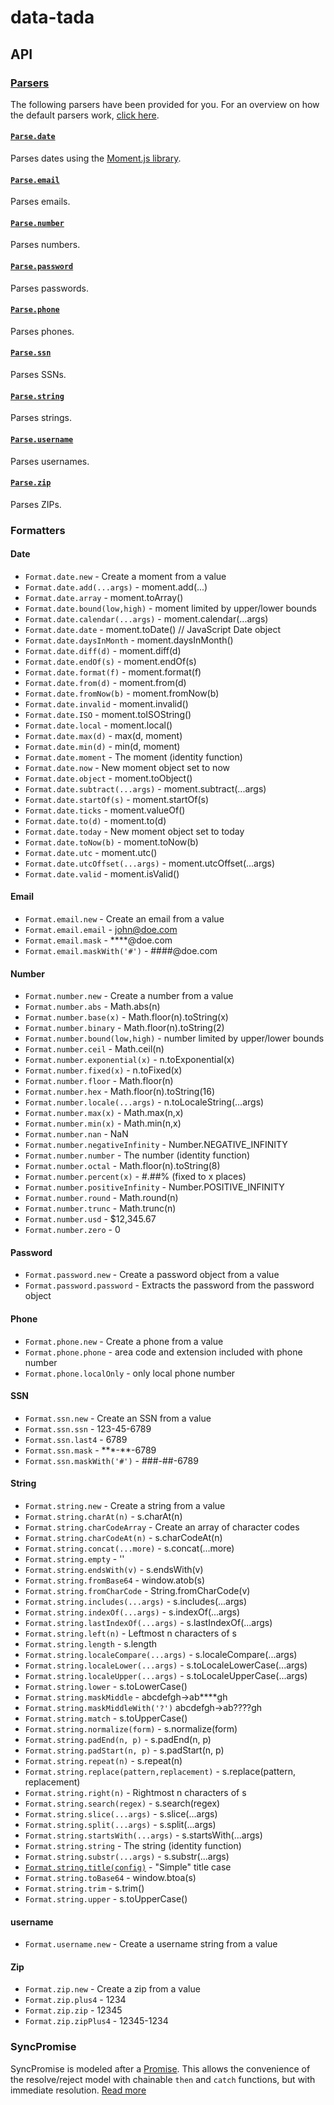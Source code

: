 # data-tada

## API

### [Parsers](api.parse.md)
The following parsers have been provided for you.  For an overview on how the default parsers work, [click here](api.parse.md).

#### [`Parse.date`](api.parse.date.md)
Parses dates using the [Moment.js library](https://momentjs.com/).

#### [`Parse.email`](api.parse.email.md)
Parses emails.

#### [`Parse.number`](api.parse.number.md)
Parses numbers.

#### [`Parse.password`](api.parse.password.md)
Parses passwords.

#### [`Parse.phone`](api.parse.phone.md)
Parses phones.

#### [`Parse.ssn`](api.parse.ssn.md)
Parses SSNs.

#### [`Parse.string`](api.parse.string.md)
Parses strings.

#### [`Parse.username`](api.parse.username.md)
Parses usernames.

#### [`Parse.zip`](api.parse.zip.md)
Parses ZIPs.

### Formatters

#### Date
- `Format.date.new` - Create a moment from a value
- `Format.date.add(...args)` - moment.add(...)
- `Format.date.array` - moment.toArray()
- `Format.date.bound(low,high)` - moment limited by upper/lower bounds
- `Format.date.calendar(...args)` - moment.calendar(...args)
- `Format.date.date` - moment.toDate() // JavaScript Date object
- `Format.date.daysInMonth` - moment.daysInMonth()
- `Format.date.diff(d)` - moment.diff(d)
- `Format.date.endOf(s)` - moment.endOf(s)
- `Format.date.format(f)` - moment.format(f)
- `Format.date.from(d)` - moment.from(d)
- `Format.date.fromNow(b)` - moment.fromNow(b)
- `Format.date.invalid` - moment.invalid()
- `Format.date.ISO` - moment.toISOString()
- `Format.date.local` - moment.local()
- `Format.date.max(d)` - max(d, moment)
- `Format.date.min(d)` - min(d, moment)
- `Format.date.moment` - The moment (identity function)
- `Format.date.now` - New moment object set to now
- `Format.date.object` - moment.toObject()
- `Format.date.subtract(...args)` - moment.subtract(...args)
- `Format.date.startOf(s)` - moment.startOf(s)
- `Format.date.ticks` - moment.valueOf()
- `Format.date.to(d)` - moment.to(d)
- `Format.date.today` - New moment object set to today
- `Format.date.toNow(b)` - moment.toNow(b)
- `Format.date.utc` - moment.utc()
- `Format.date.utcOffset(...args)` - moment.utcOffset(...args)
- `Format.date.valid` - moment.isValid()

#### Email
- `Format.email.new` - Create an email from a value
- `Format.email.email` - john@doe.com
- `Format.email.mask` - \*\*\*\*@doe.com
- `Format.email.maskWith('#')` - ####@doe.com

#### Number
- `Format.number.new` - Create a number from a value
- `Format.number.abs` - Math.abs(n)
- `Format.number.base(x)` - Math.floor(n).toString(x)
- `Format.number.binary` - Math.floor(n).toString(2)
- `Format.number.bound(low,high)` - number limited by upper/lower bounds
- `Format.number.ceil` - Math.ceil(n)
- `Format.number.exponential(x)` - n.toExponential(x)
- `Format.number.fixed(x)` - n.toFixed(x)
- `Format.number.floor` - Math.floor(n)
- `Format.number.hex` - Math.floor(n).toString(16)
- `Format.number.locale(...args)` - n.toLocaleString(...args)
- `Format.number.max(x)` - Math.max(n,x)
- `Format.number.min(x)` - Math.min(n,x)
- `Format.number.nan` - NaN
- `Format.number.negativeInfinity` - Number.NEGATIVE_INFINITY
- `Format.number.number` - The number (identity function)
- `Format.number.octal` - Math.floor(n).toString(8)
- `Format.number.percent(x)` - #.##% (fixed to x places)
- `Format.number.positiveInfinity` - Number.POSITIVE_INFINITY
- `Format.number.round` - Math.round(n)
- `Format.number.trunc` - Math.trunc(n)
- `Format.number.usd` - $12,345.67
- `Format.number.zero` - 0

#### Password
- `Format.password.new` - Create a password object from a value
- `Format.password.password` - Extracts the password from the password object

#### Phone
- `Format.phone.new` - Create a phone from a value
- `Format.phone.phone` - area code and extension included with phone number
- `Format.phone.localOnly` - only local phone number

#### SSN
- `Format.ssn.new` - Create an SSN from a value
- `Format.ssn.ssn` - 123-45-6789
- `Format.ssn.last4` - 6789
- `Format.ssn.mask` - \*\*\*-\*\*-6789
- `Format.ssn.maskWith('#')` - ###-##-6789

#### String
- `Format.string.new` - Create a string from a value
- `Format.string.charAt(n)` - s.charAt(n)
- `Format.string.charCodeArray` - Create an array of character codes
- `Format.string.charCodeAt(n)` - s.charCodeAt(n)
- `Format.string.concat(...more)` - s.concat(...more)
- `Format.string.empty` - ''
- `Format.string.endsWith(v)` - s.endsWith(v)
- `Format.string.fromBase64` - window.atob(s)
- `Format.string.fromCharCode` - String.fromCharCode(v)
- `Format.string.includes(...args)` - s.includes(...args)
- `Format.string.indexOf(...args)` - s.indexOf(...args)
- `Format.string.lastIndexOf(...args)` - s.lastIndexOf(...args)
- `Format.string.left(n)` - Leftmost n characters of s
- `Format.string.length` - s.length
- `Format.string.localeCompare(...args)` - s.localeCompare(...args)
- `Format.string.localeLower(...args)` - s.toLocaleLowerCase(...args)
- `Format.string.localeUpper(...args)` - s.toLocaleUpperCase(...args)
- `Format.string.lower` - s.toLowerCase()
- `Format.string.maskMiddle` - abcdefgh->ab****gh
- `Format.string.maskMiddleWith('?')` abcdefgh->ab????gh
- `Format.string.match` - s.toUpperCase()
- `Format.string.normalize(form)` - s.normalize(form)
- `Format.string.padEnd(n, p)` - s.padEnd(n, p)
- `Format.string.padStart(n, p)` - s.padStart(n, p)
- `Format.string.repeat(n)` - s.repeat(n)
- `Format.string.replace(pattern,replacement)` - s.replace(pattern, replacement)
- `Format.string.right(n)` - Rightmost n characters of s
- `Format.string.search(regex)` - s.search(regex)
- `Format.string.slice(...args)` - s.slice(...args)
- `Format.string.split(...args)` - s.split(...args)
- `Format.string.startsWith(...args)` - s.startsWith(...args)
- `Format.string.string` - The string (identity function)
- `Format.string.substr(...args)` - s.substr(...args)
- [`Format.string.title(config)`](api.format.string.title.md) - "Simple" title case
- `Format.string.toBase64` - window.btoa(s)
- `Format.string.trim` - s.trim()
- `Format.string.upper` - s.toUpperCase()

#### username
- `Format.username.new` - Create a username string from a value

#### Zip
- `Format.zip.new` - Create a zip from a value
- `Format.zip.plus4` - 1234
- `Format.zip.zip` - 12345
- `Format.zip.zipPlus4` - 12345-1234

### SyncPromise
SyncPromise is modeled after a [Promise](https://developer.mozilla.org/en-US/docs/Web/JavaScript/Reference/Global_Objects/Promise).
This allows the convenience of the resolve/reject model with chainable `then` and `catch` functions, but with immediate
resolution.  [Read more](api.sync-promise.md)

